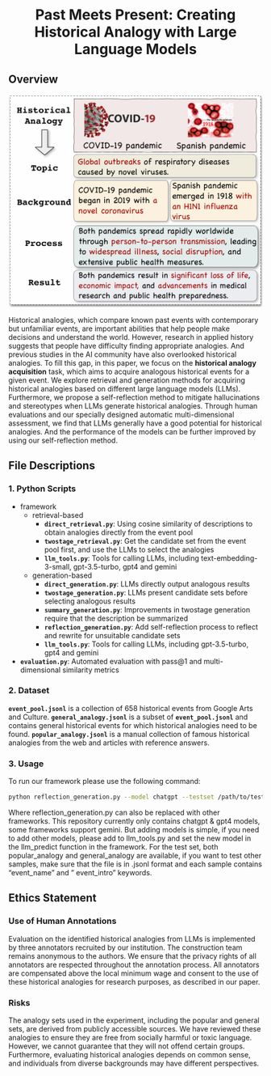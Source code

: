 <h1 align="center">Past Meets Present: Creating Historical Analogy with Large Language Models</h1>

## Overview
![](images/example.png)

Historical analogies, which compare known past events with contemporary but unfamiliar events, are important abilities that help people make decisions and understand the world.
However, research in applied history suggests that people have difficulty finding appropriate analogies. 
And previous studies in the AI community have also overlooked historical analogies.
To fill this gap, in this paper, we focus on the **historical analogy acquisition** task, which aims to acquire analogous historical events for a given event.
We explore retrieval and generation methods for acquiring historical analogies based on different large language models (LLMs).
Furthermore, we propose a self-reflection method to mitigate hallucinations and stereotypes when LLMs generate historical analogies.
Through human evaluations and our specially designed automatic multi-dimensional assessment, we find that LLMs generally have a good potential for historical analogies. 
And the performance of the models can be further improved by using our self-reflection method.

## File Descriptions
### 1. Python Scripts
- framework
  - retrieval-based
    - **`direct_retrieval.py`**: Using cosine similarity of descriptions to obtain analogies directly from the event pool
    - **`twostage_retrieval.py`**: Get the candidate set from the event pool first, and use the LLMs to select the analogies
    - **`llm_tools.py`**: Tools for calling LLMs, including text-embedding-3-small, gpt-3.5-turbo, gpt4 and gemini
  - generation-based
    - **`direct_generation.py`**: LLMs directly output analogous results
    - **`twostage_generation.py`**: LLMs present candidate sets before selecting analogous results
    - **`summary_generation.py`**: Improvements in twostage generation require that the description be summarized
    - **`reflection_generation.py`**: Add self-reflection process to reflect and rewrite for unsuitable candidate sets
    - **`llm_tools.py`**: Tools for calling LLMs, including gpt-3.5-turbo, gpt4 and gemini
- **`evaluation.py`**: Automated evaluation with pass@1 and multi-dimensional similarity metrics

### 2. Dataset
**`event_pool.jsonl`** is a collection of 658 historical events from Google Arts and Culture. 
**`general_analogy.jsonl`** is a subset of **`event_pool.jsonl`** and contains general historical events for which historical analogies need to be found. 
**`popular_analogy.jsonl`** is a manual collection of famous historical analogies from the web and articles with reference answers.

### 3. Usage
To run our framework please use the following command:
```bash
python reflection_generation.py --model chatgpt --testset /path/to/testset
```
Where reflection_generation.py can also be replaced with other frameworks. 
This repository currently only contains chatgpt & gpt4 models, some frameworks support gemini. 
But adding models is simple, if you need to add other models, please add to llm_tools.py and set the new model in the llm_predict function in the framework.
For the test set, both popular_analogy and general_analogy are available, if you want to test other samples, make sure that the file is in .jsonl format and each sample contains “event_name” and ” event_intro” keywords.

## Ethics Statement
### Use of Human Annotations
Evaluation on the identified historical analogies from LLMs is implemented by three annotators recruited by our institution. The construction team remains anonymous to the authors. 
We ensure that the privacy rights of all annotators are respected throughout the annotation process. 
All annotators are compensated above the local minimum wage and consent to the use of these historical analogies for research purposes, as described in our paper. 

### Risks
The analogy sets used in the experiment, including the popular and general sets, are derived from publicly accessible sources.
We have reviewed these analogies to ensure they are free from socially harmful or toxic language. 
However, we cannot guarantee that they will not offend certain groups. 
Furthermore, evaluating historical analogies depends on common sense, and individuals from diverse backgrounds may have different perspectives. 
